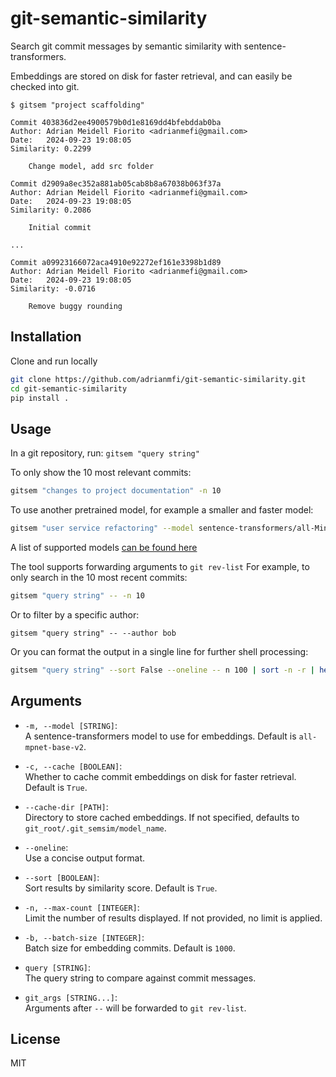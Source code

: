 # git-semantic-similarity

Search git commit messages by semantic similarity with sentence-transformers.

Embeddings are stored on disk for faster retrieval, and can easily be checked into git.


```
$ gitsem "project scaffolding"

Commit 403836d2ee4900579b0d1e8169dd4bfebddab0ba
Author: Adrian Meidell Fiorito <adrianmefi@gmail.com>
Date:   2024-09-23 19:08:05
Similarity: 0.2299

    Change model, add src folder

Commit d2909a8ec352a881ab05cab8b8a67038b063f37a
Author: Adrian Meidell Fiorito <adrianmefi@gmail.com>
Date:   2024-09-23 19:08:05
Similarity: 0.2086

    Initial commit

...

Commit a09923166072aca4910e92272ef161e3398b1d89
Author: Adrian Meidell Fiorito <adrianmefi@gmail.com>
Date:   2024-09-23 19:08:05
Similarity: -0.0716

    Remove buggy rounding
```

## Installation
Clone and run locally
```bash
git clone https://github.com/adrianmfi/git-semantic-similarity.git
cd git-semantic-similarity
pip install .
```

## Usage
In a git repository, run:
`gitsem "query string"`

To only show the 10 most relevant commits:
```bash
gitsem "changes to project documentation" -n 10
```

To use another pretrained model, for example a smaller and faster model:
```bash
gitsem "user service refactoring" --model sentence-transformers/all-MiniLM-L6-v2
```
A list of supported models [can be found here](https://www.sbert.net/docs/sentence_transformer/pretrained_models.html)

The tool supports forwarding arguments to `git rev-list`
For example, to only search in the 10 most recent commits:

```bash
gitsem "query string" -- -n 10
```

Or to filter by a specific author:
```
gitsem "query string" -- --author bob
```

Or you can format the output in a single line for further shell processing:
```bash
gitsem "query string" --sort False --oneline -- n 100 | sort -n -r | head -n 10
``` 

## Arguments

- `-m, --model [STRING]`:  
  A sentence-transformers model to use for embeddings. Default is `all-mpnet-base-v2`.

- `-c, --cache [BOOLEAN]`:  
  Whether to cache commit embeddings on disk for faster retrieval. Default is `True`.

- `--cache-dir [PATH]`:  
  Directory to store cached embeddings. If not specified, defaults to `git_root/.git_semsim/model_name`.

- `--oneline`:  
  Use a concise output format.

- `--sort [BOOLEAN]`:  
  Sort results by similarity score. Default is `True`.

- `-n, --max-count [INTEGER]`:  
  Limit the number of results displayed. If not provided, no limit is applied.

- `-b, --batch-size [INTEGER]`:  
  Batch size for embedding commits. Default is `1000`.

- `query [STRING]`:  
  The query string to compare against commit messages.

- `git_args [STRING...]`:  
  Arguments after `--` will be forwarded to `git rev-list`.


## License

MIT
